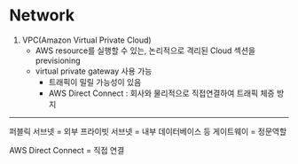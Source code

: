 # Network

1. VPC(Amazon Virtual Private Cloud)
    - AWS resource를 실행할 수 있는, 논리적으로 격리된 Cloud 섹션을 previsioning
    - virtual private gateway 사용 가능
      - 트래픽이 밀릴 가능성이 있음 
      - AWS Direct Connect : 회사와 물리적으로 직접연결하여 트래픽 체증 방지

---
퍼블릭 서브넷 = 외부
프라이빗 서브넷 = 내부 데이터베이스 등 
게이트웨이 = 정문역할

AWS Direct Connect = 직접 연결